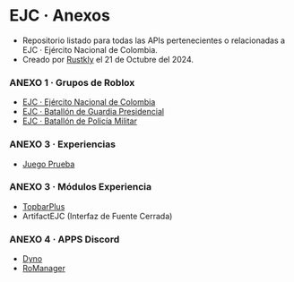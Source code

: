 # EJC · Anexos
- Repositorio listado para todas las APIs pertenecientes o relacionadas a EJC · Ejército Nacional de Colombia.
- Creado por [Rustkly](https://www.roblox.com/es/users/3786112410/profile) el 21 de Octubre del 2024.

### ANEXO 1 · Grupos de Roblox
- [EJC · Ejército Nacional de Colombia](https://www.roblox.com/es/groups/34984441/EJC-Ej-rcito-Nacional-de-Colombia#!/about)
- [EJC · Batallón de Guardia Presidencial](https://www.roblox.com/es/groups/35109231/EJC-Batall-n-de-Guardia-Presidencial)
- [EJC · Batallón de Policía Militar](https://www.roblox.com/es/groups/35109220/EJC-Batall-n-de-Polic-a-Militar)

### ANEXO 3 · Experiencias
- [Juego Prueba](https://roblox.com/es/games/135497282957350/Juego-Prueba)

### ANEXO 3 · Módulos Experiencia
- [TopbarPlus](https://1foreverhd.github.io/TopbarPlus/)
- ArtifactEJC (Interfaz de Fuente Cerrada)

### ANEXO 4 · APPS Discord
- [Dyno](https://dyno.gg)
- [RoManager](https://romanager.bot)
